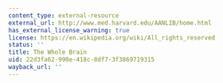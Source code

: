 ```yaml
---
content_type: external-resource
external_url: http://www.med.harvard.edu/AANLIB/home.html
has_external_license_warning: true
license: https://en.wikipedia.org/wiki/All_rights_reserved
status: ''
title: The Whole Brain
uid: 22d3fa62-990e-418c-8df7-3f3869719315
wayback_url: ''
---
```

